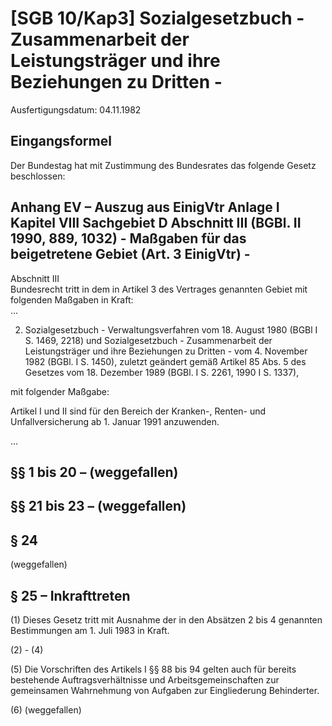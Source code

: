 # [SGB 10/Kap3] Sozialgesetzbuch - Zusammenarbeit der Leistungsträger und ihre Beziehungen zu Dritten -

Ausfertigungsdatum: 04.11.1982

 

## Eingangsformel

Der Bundestag hat mit Zustimmung des Bundesrates das folgende Gesetz beschlossen:


## Anhang EV – Auszug aus EinigVtr Anlage I Kapitel VIII Sachgebiet D Abschnitt III  (BGBl. II 1990, 889, 1032)  - Maßgaben für das beigetretene Gebiet (Art. 3 EinigVtr) -

Abschnitt III  
Bundesrecht tritt in dem in Artikel 3 des Vertrages genannten Gebiet mit folgenden Maßgaben in Kraft:  
...

2. Sozialgesetzbuch - Verwaltungsverfahren vom 18. August 1980 (BGBl I S. 1469, 2218) und Sozialgesetzbuch - Zusammenarbeit der Leistungsträger und ihre Beziehungen zu Dritten - vom 4. November 1982 (BGBl. I S. 1450), zuletzt geändert gemäß Artikel 85 Abs. 5 des Gesetzes vom 18. Dezember 1989 (BGBl. I S. 2261, 1990 I S. 1337),

mit folgender Maßgabe:

Artikel I und II sind für den Bereich der Kranken-, Renten- und Unfallversicherung ab 1. Januar 1991 anzuwenden.

...


## §§ 1 bis 20 – (weggefallen)


## §§ 21 bis 23 – (weggefallen)


## § 24

(weggefallen)


## § 25 – Inkrafttreten

(1) Dieses Gesetz tritt mit Ausnahme der in den Absätzen 2 bis 4 genannten Bestimmungen am 1. Juli 1983 in Kraft.

(2) - (4)

(5) Die Vorschriften des Artikels I §§ 88 bis 94 gelten auch für bereits bestehende Auftragsverhältnisse und Arbeitsgemeinschaften zur gemeinsamen Wahrnehmung von Aufgaben zur Eingliederung Behinderter.

(6) (weggefallen)
